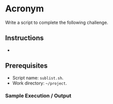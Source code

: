 # Acronym

Write a script to complete the following challenge.

## Instructions

- 

## Prerequisites

- Script name: `sublist.sh`.
- Work directory: `~/project`.

### Sample Execution / Output
